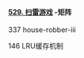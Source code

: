 















#### [529. 扫雷游戏](https://leetcode-cn.com/problems/minesweeper/) -矩阵

 337 house-robber-iii



146 LRU缓存机制